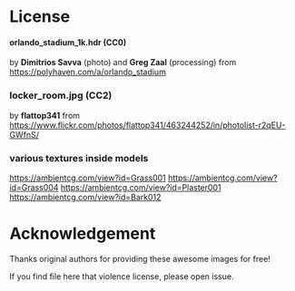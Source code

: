 # License

#### orlando_stadium_1k.hdr (CC0)

by **Dimitrios Savva** (photo) and **Greg Zaal** (processing) from https://polyhaven.com/a/orlando_stadium

### locker_room.jpg (CC2)

by **flattop341** from https://www.flickr.com/photos/flattop341/463244252/in/photolist-r2qEU-GWfnS/

### various textures inside models

https://ambientcg.com/view?id=Grass001
https://ambientcg.com/view?id=Grass004
https://ambientcg.com/view?id=Plaster001
https://ambientcg.com/view?id=Bark012

# Acknowledgement

Thanks original authors for providing these awesome images for free!

If you find file here that violence license, please open issue.
